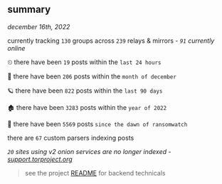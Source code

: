 
## summary
_december 16th, 2022_

currently tracking `130` groups across `239` relays & mirrors - _`91` currently online_

⏲ there have been `19` posts within the `last 24 hours`

🦈 there have been `206` posts within the `month of december`

🪐 there have been `822` posts within the `last 90 days`

🏚 there have been `3283` posts within the `year of 2022`

🦕 there have been `5569` posts `since the dawn of ransomwatch`

there are `67` custom parsers indexing posts

_`20` sites using v2 onion services are no longer indexed - [support.torproject.org](https://support.torproject.org/onionservices/v2-deprecation/)_

> see the project [README](https://github.com/joshhighet/ransomwatch#ransomwatch--) for backend technicals
